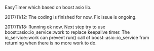 EasyTimer which based on boost asio lib.

2017/11/12:
The coding is finished for now. Fix issue is ongoing.

2017/11/18:
Running ok now. Next step try to use boost::asio::io_service::work to replace keepalive timer.
The io_service::work can prevent run() call of boost::asio::io_service from returning when 
there is no more work to do.
